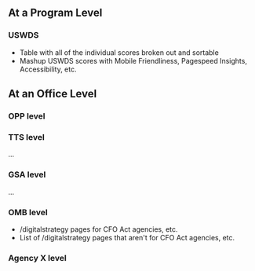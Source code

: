 


## At a Program Level


### USWDS

* Table with all of the individual scores broken out and sortable
* Mashup USWDS scores with Mobile Friendliness, Pagespeed Insights, Accessibility, etc. 


## At an Office Level


### OPP level


### TTS level

...

### GSA level

...


### OMB level

* /digitalstrategy pages for CFO Act agencies, etc.
* List of /digitalstrategy pages that aren't for CFO Act agencies, etc.



### Agency X level

